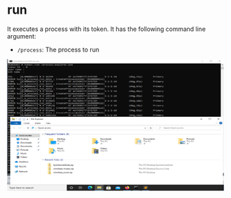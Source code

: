 # run

It executes a process with its token. It has the following command line argument:

* `/process`: The process to run

![Open Windows explorer with its token](../../../.gitbook/assets/1.png)

